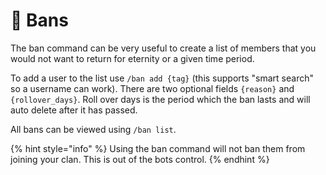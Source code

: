 # 🚪 Bans

The ban command can be very useful to create a list of members that you would not want to return for eternity or a given time period.

To add a user to the list use `/ban add {tag}` (this supports "smart search" so a username can work). There are two optional fields `{reason}` and `{rollover_days}`. Roll over days is the period which the ban lasts and will auto delete after it has passed.

All bans can be viewed using `/ban list`.

{% hint style="info" %}
Using the ban command will not ban them from joining your clan. This is out of the bots control.
{% endhint %}

